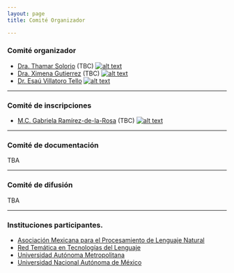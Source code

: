 ```yaml
---
layout: page
title: Comité Organizador

---
```

<!-- icons without padding -->

[1.2]: http://i.imgur.com/wWzX9uB.png (twitter icon without padding)

<!-- links to your social media accounts -->
<!-- update these accordingly -->

[1]: https://twitter.com/thamar_solorio
[2]: https://twitter.com/XimGutierrez
[3]: http://twitter.com/EsauVT
[4]: https://twitter.com/cafe_con_pan

### Comité organizador
* [Dra. Thamar Solorio](http://solorio.uh.edu/) (TBC) [![alt text][1.2]][1]
* [Dra. Ximena Gutierrez](https://www.spur.uzh.ch/en/aboutus/Personen/staff/postdocs/Ximena-Gutierrez-Vasques.html) (TBC) [![alt text][1.2]][2]
* [Dr. Esaú Villatoro Tello](http://ccd.cua.uam.mx/~evillatoro) [![alt text][1.2]][3]

----------
### Comité de inscripciones
* [M.C. Gabriela Ramírez-de-la-Rosa](https://gabyrr.github.io/) (TBC) [![alt text][1.2]][4]

----------
### Comité de documentación
TBA

----------
### Comité de difusión
TBA

----------
### Instituciones participantes.
* [Asociación Mexicana para el Procesamiento de Lenguaje Natural](http://ampln.mx/)
* [Red Temática en Tecnologías del Lenguaje](http://ltl.inaoep.mx/RedTTL)
* [Universidad Autónoma Metropolitana](http://www.uam.mx/)
* [Universidad Nacional Autónoma de México](http://www.unam.mx/)

